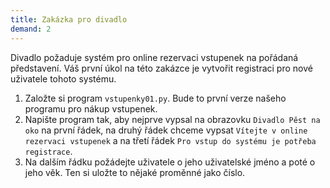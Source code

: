 ```yaml
---
title: Zakázka pro divadlo
demand: 2
---
```


Divadlo požaduje systém pro online rezervaci vstupenek na pořádaná představení. Váš první úkol na této zakázce je vytvořit registraci pro nové uživatele tohoto systému.

1. Založte si program `vstupenky01.py`. Bude to první verze našeho programu pro nákup vstupenek.
1. Napište program tak, aby nejprve vypsal na obrazovku `Divadlo Pěst na oko` na první řádek, na druhý řádek chceme vypsat `Vítejte v online rezervaci vstupenek` a na třetí řádek `Pro vstup do systému je potřeba registrace`.
1. Na dalším řádku požádejte uživatele o jeho uživatelské jméno a poté o jeho věk. Ten si uložte to nějaké proměnné jako číslo.
